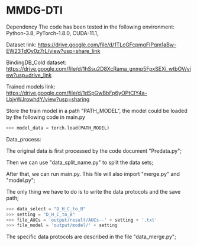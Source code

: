 # MMDG-DTI

Dependency
The code has been tested in the following environment:
Python-3.8,
PyTorch-1.8.0,
CUDA-11.1,

Dataset link: https://drive.google.com/file/d/1TLcGFcpmgFIPqm1aBw-EW23TdOy0z7rL/view?usp=share_link

BindingDB_Cold dataset: https://drive.google.com/file/d/1hSsu2D8XcRama_gnmp5FpxSEXi_wtbOV/view?usp=drive_link

Trained models link: https://drive.google.com/file/d/1dSpGwBbFp6yOPtClY4a-LbjvWJrowhdY/view?usp=sharing

Store the train model in a path "PATH_MODEL", the model could be loaded by the following code in main.py
```python
>>> model_data = torch.load(PATH_MODEL)
```
Data_process: 

The original data is first processed by the code document "Predata.py";

Then we can use "data_split_name.py" to split the data sets; 
              
After that, we can run main.py. This file will also import "merge.py" and "model.py";

The only thing we have to do is to write the data protocols and the save path;
              
```python
>>> data_select = "D_H_C_to_B"
>>> setting = "D_H_C_to_B"
>>> file_AUCs = 'output/result/AUCs--' + setting + '.txt'
>>> file_model = 'output/model/' + setting
```

The specific data protocols are described in the file "data_merge.py";

